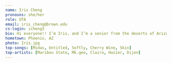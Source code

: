 ```yaml
---
name: Iris Cheng
pronouns: she/her
role: UTA
email: iris_cheng@brown.edu
cs-login: icheng3
bio: Hi everyone!! I’m Iris, and I’m a senior from the deserts of Arizona. I’m studying Neuroscience and Computer Science, but it wasn’t until my junior year after taking CS0111 that I decided to concentrate in CS as well . Outside of classes, you can find me hammocking on the Quiet Green, searching for cool plants for my herbarium, or exploring cute coffee shops around Providence!
hometown: Phoenix, AZ
photo: Iris.jpg
top-songs: [Midas, Untitled, Softly, Cherry Wine, Skin]
top-artists: [Maribou State, Mk.gee, Clairo, Hozier, Dijon]
---
```


